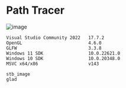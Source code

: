 # Path Tracer
![image](https://github.com/AleMar21430/Path-Tracer/assets/99276653/0fb0cbfc-c7d5-4957-8546-787960647456)

```
Visual Studio Community 2022   17.7.2
OpenGL                         4.6.0
GLFW                           3.3.8
Windows 11 SDK                 10.0.22621.0
Windows 10 SDK                 10.0.20348.0
MSVC x64/x86                   v143

stb_image
glad
```
